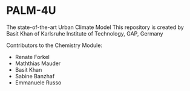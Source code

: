 # PALM-4U

The state-of-the-art Urban Climate Model
This repository is created by Basit Khan of Karlsruhe Institute of Technology, GAP, Germany

Contributors to the Chemistry Module:

 - Renate Forkel
 - Maththias Mauder
 - Basit Khan
 - Sabine Banzhaf
 - Emmanuele Russo


